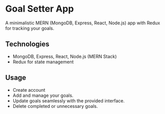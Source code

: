 # Goal Setter App

A minimalistic MERN (MongoDB, Express, React, Node.js) app with Redux for tracking your goals.

## Technologies

- MongoDB, Express, React, Node.js (MERN Stack)
- Redux for state management

## Usage

- Create account
- Add and manage your goals.
- Update goals seamlessly with the provided interface.
- Delete completed or unnecessary goals.
